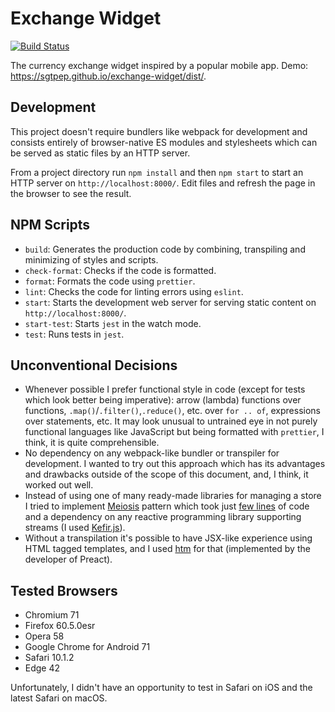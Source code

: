# Exchange Widget

[![Build Status](https://travis-ci.org/sgtpep/exchange-widget.svg?branch=master)](https://travis-ci.org/sgtpep/exchange-widget)

The currency exchange widget inspired by a popular mobile app. Demo: https://sgtpep.github.io/exchange-widget/dist/.

## Development

This project doesn't require bundlers like webpack for development and consists entirely of browser-native ES modules and stylesheets which can be served as static files by an HTTP server.

From a project directory run `npm install` and then `npm start` to start an HTTP server on `http://localhost:8000/`. Edit files and refresh the page in the browser to see the result.

## NPM Scripts

- `build`: Generates the production code by combining, transpiling and minimizing of styles and scripts.
- `check-format`: Checks if the code is formatted.
- `format`: Formats the code using `prettier`.
- `lint`: Checks the code for linting errors using `eslint`.
- `start`: Starts the development web server for serving static content on `http://localhost:8000/`.
- `start-test`: Starts `jest` in the watch mode.
- `test`: Runs tests in `jest`.

## Unconventional Decisions

- Whenever possible I prefer functional style in code (except for tests which look better being imperative): arrow (lambda) functions over functions, `.map()`/`.filter()`,`.reduce()`, etc. over `for .. of`, expressions over statements, etc. It may look unusual to untrained eye in not purely functional languages like JavaScript but being formatted with `prettier`, I think, it is quite comprehensible.
- No dependency on any webpack-like bundler or transpiler for development. I wanted to try out this approach which has its advantages and drawbacks outside of the scope of this document, and, I think, it worked out well.
- Instead of using one of many ready-made libraries for managing a store I tried to implement [Meiosis](http://meiosis.js.org/) pattern which took just [few lines](https://github.com/sgtpep/exchange-widget/blob/master/src/stream.js) of code and a dependency on any reactive programming library supporting streams (I used [Kefir.js](https://kefirjs.github.io/kefir/)).
- Without a transpilation it's possible to have JSX-like experience using HTML tagged templates, and I used [htm](https://github.com/developit/htm) for that (implemented by the developer of Preact).

## Tested Browsers

- Chromium 71
- Firefox 60.5.0esr
- Opera 58
- Google Chrome for Android 71
- Safari 10.1.2
- Edge 42

Unfortunately, I didn't have an opportunity to test in Safari on iOS and the latest Safari on macOS.
